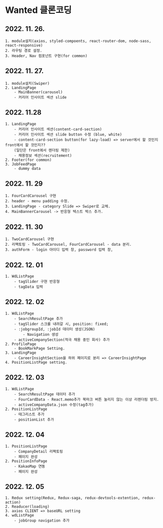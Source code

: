 # Wanted 클론코딩

## 2022. 11. 26.
    1. module설치(axios, styled-compoents, react-router-dom, node-sass, react-responsive)
    2. 라우팅 경로 설정.
    3. Header, Nav 컴포넌트 구현(for common)

## 2022. 11. 27.
    1. module설치(Swiper)
    2. LandingPage
        - MainBanner(carousel)
        - 커리어 인사이트 섹션 slide

## 2022. 11.28
    1. LandingPage
        - 커리어 인사이트 섹션(content-card-section)
        - 커리어 인사이트 섹션 slide button 수정 (blue, white)
        - content-card-section button(for lazy-load) => server에서 할 것인지 front에서 할 것인지??
        (일단은 front에서 렌더링 제한)
        - 채용정보 섹션(recruitement)
    2. Footer(for common)
    3. JobFeedPage
        - dummy data

## 2022. 11. 29
    1. FourCardCarousel 구현
    2. header - menu padding 수정.
    3. LandingPage - category Slide => Swiper로 교체.
    4. MainBannerCarousel -> 반응형 텍스트 박스 추가.

## 2022. 11. 30
    1. TwoCardCarousel 구현
    2. 리팩토링 - TwoCardCarousel, FourCardCarousel - data 분리.
    3. authForm - login 아이디 입력 창, password 입력 창,

## 2022. 12. 01
    1. WdListPage 
        - tagSlider 구현 반응형
        - tagData 입력

## 2022. 12. 02
    1. WdListPage
        - SearchResultPage 추가
        - tagSlider 스크롤 내려갈 시, position: fixed;
        - :jobgroupId, :jobId 데이터 생성(JSON)
            - Navigation 생성
        - activeCompanySection(적극 채용 중인 회사) 추가
    2. ProfilePage
        - BookMarkPage Setting.
    3. LandingPage
        - CareerInsightSection을 하위 페이지로 분리 => CareerInsightPage
    4. PositionListPage setting.

## 2022. 12. 03
    1. WdListPage
        - SearchResultPage 데이터 추가
        - FourCardData - React.memo추가 북마크 버튼 눌리지 않는 이상 리렌더링 방지.
        - activeCompanyData.json 수정(tag추가)
    2. PositionListPage
        - 태그리스트 추가
        - positionList 추가

## 2022. 12. 04
    1. PositionListPage
        - CompanyDetail 리팩토링
        - 페이지 완성
    2. PositionInfoPage
        - KakaoMap 연동
        - 페이지 완성

## 2022. 12. 05
    1. Redux setting(Redux, Redux-saga, redux-devtools-extention, redux-action)
    2. Readucer(loading)
    3. axios CLIENT => baseURL setting
    4. wdListPage
        - jobGroup navigation 추가
